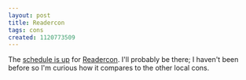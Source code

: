 ```yaml
---
layout: post
title: Readercon
tags: cons
created: 1120773509
---
```

The [schedule is up](http://www.readercon.org/R16-prog.html) for [Readercon](http://www.readercon.org/).  I'll probably be there; I haven't been before so I'm curious how it compares to the other local cons.
